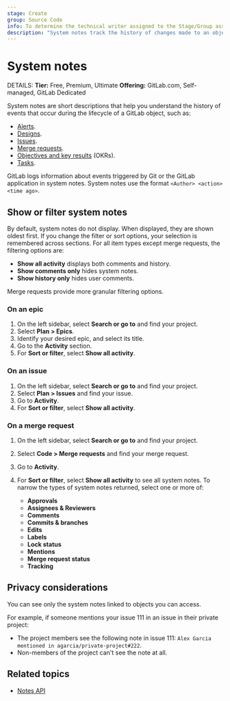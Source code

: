 ```yaml
---
stage: Create
group: Source Code
info: To determine the technical writer assigned to the Stage/Group associated with this page, see https://handbook.gitlab.com/handbook/product/ux/technical-writing/#assignments
description: "System notes track the history of changes made to an object, like a merge request or issue, in your GitLab project."
---
```


# System notes

DETAILS:
**Tier:** Free, Premium, Ultimate
**Offering:** GitLab.com, Self-managed, GitLab Dedicated

System notes are short descriptions that help you understand the history of events
that occur during the lifecycle of a GitLab object, such as:

- [Alerts](../../operations/incident_management/alerts.md).
- [Designs](issues/design_management.md).
- [Issues](issues/index.md).
- [Merge requests](merge_requests/index.md).
- [Objectives and key results](../okrs.md) (OKRs).
- [Tasks](../tasks.md).

GitLab logs information about events triggered by Git or the GitLab application
in system notes. System notes use the format `<Author> <action> <time ago>`.

## Show or filter system notes

By default, system notes do not display. When displayed, they are shown oldest first.
If you change the filter or sort options, your selection is remembered across sections.
For all item types except merge requests, the filtering options are:

- **Show all activity** displays both comments and history.
- **Show comments only** hides system notes.
- **Show history only** hides user comments.

Merge requests provide more granular filtering options.

### On an epic

1. On the left sidebar, select **Search or go to** and find your project.
1. Select **Plan > Epics**.
1. Identify your desired epic, and select its title.
1. Go to the **Activity** section.
1. For **Sort or filter**, select **Show all activity**.

### On an issue

1. On the left sidebar, select **Search or go to** and find your project.
1. Select **Plan > Issues** and find your issue.
1. Go to **Activity**.
1. For **Sort or filter**, select **Show all activity**.

### On a merge request

1. On the left sidebar, select **Search or go to** and find your project.
1. Select **Code > Merge requests** and find your merge request.
1. Go to **Activity**.
1. For **Sort or filter**, select **Show all activity** to see all system notes.
   To narrow the types of system notes returned, select one or more of:

   - **Approvals**
   - **Assignees &amp; Reviewers**
   - **Comments**
   - **Commits &amp; branches**
   - **Edits**
   - **Labels**
   - **Lock status**
   - **Mentions**
   - **Merge request status**
   - **Tracking**

## Privacy considerations

You can see only the system notes linked to objects you can access.

For example, if someone mentions your issue 111 in an issue in their private project:

- The project members see the following note in issue 111: `Alex Garcia mentioned in agarcia/private-project#222`.
- Non-members of the project can't see the note at all.

## Related topics

- [Notes API](../../api/notes.md)
